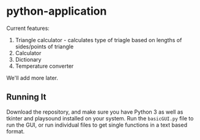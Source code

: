 # python-application

Current features:
1. Triangle calculator - calculates type of triagle based on lengths of sides/points of triangle
2. Calculator
3. Dictionary
4. Temperature converter


We'll add more later.

## Running It
Download the repository, and make sure you have Python 3 as well as tkinter and playsound installed on your system. Run the ```basicGUI.py``` file to run the GUI, or run individual files to get single functions in a text based format. 
